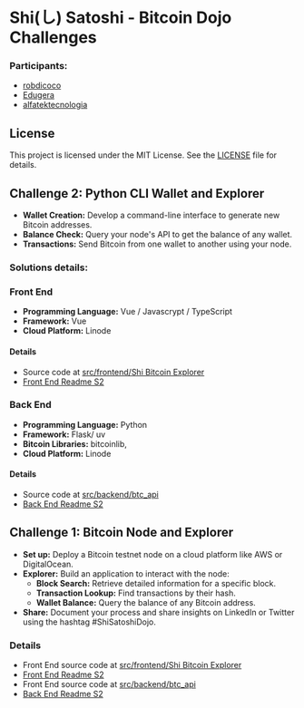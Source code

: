 # Shi(し) Satoshi - Bitcoin Dojo Challenges

### Participants:

-   <a href="https://github.com/robdicoco" target="_blank">robdicoco</a>
-   <a href="https://github.com/Edugera" target="_blank">Edugera</a>
-   <a href="https://github.com/alfatektecnologia" target="_blank">alfatektecnologia</a>

## **License**

This project is licensed under the MIT License. See the [LICENSE](./LICENSE) file for details.

## Challenge 2: Python CLI Wallet and Explorer

-   **Wallet Creation:** Develop a command-line interface to generate new Bitcoin addresses.
-   **Balance Check:** Query your node's API to get the balance of any wallet.
-   **Transactions:** Send Bitcoin from one wallet to another using your node.

### Solutions details:

### Front End

-   **Programming Language:** Vue / Javascrypt / TypeScript
-   **Framework:** Vue
-   **Cloud Platform:** Linode

#### Details

-   Source code at [src/frontend/Shi Bitcoin Explorer](src/frontend/Shi%20Bitcoin%20Explorer)
-   [Front End Readme S2](src/frontend/Readme.md)

### Back End

-   **Programming Language:** Python
-   **Framework:** Flask/ uv
-   **Bitcoin Libraries:** bitcoinlib,
-   **Cloud Platform:** Linode

#### Details

-   Source code at [src/backend/btc_api](src/backend/btc_api)
-   [Back End Readme S2](src/backend/btc_api/README.md)

## Challenge 1: Bitcoin Node and Explorer

-   **Set up:** Deploy a Bitcoin testnet node on a cloud platform like AWS or DigitalOcean.
-   **Explorer:** Build an application to interact with the node:
    -   **Block Search:** Retrieve detailed information for a specific block.
    -   **Transaction Lookup:** Find transactions by their hash.
    -   **Wallet Balance:** Query the balance of any Bitcoin address.
-   **Share:** Document your process and share insights on LinkedIn or Twitter using the hashtag #ShiSatoshiDojo.

### Details

-   Front End source code at [src/frontend/Shi Bitcoin Explorer](src/frontend/Shi%20Bitcoin%20Explorer)
-   [Front End Readme S2](src/frontend/Readme.md)
-   Front End source code at [src/backend/btc_api](src/backend/btc_api)
-   [Back End Readme S2](src/backend/btc_api/README.md)
